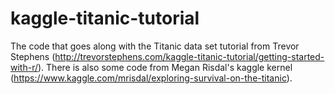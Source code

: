 # kaggle-titanic-tutorial
The code that goes along with the Titanic data set tutorial from Trevor Stephens (http://trevorstephens.com/kaggle-titanic-tutorial/getting-started-with-r/). There is also some code from Megan Risdal's kaggle kernel (https://www.kaggle.com/mrisdal/exploring-survival-on-the-titanic).
